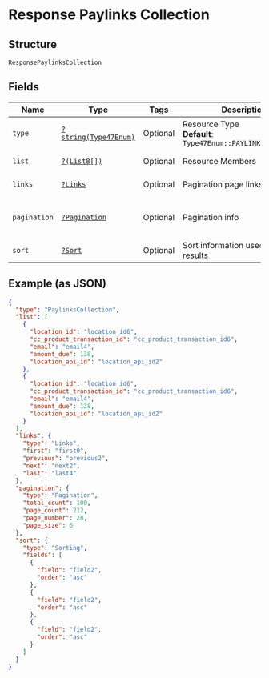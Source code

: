 
# Response Paylinks Collection

## Structure

`ResponsePaylinksCollection`

## Fields

| Name | Type | Tags | Description | Getter | Setter |
|  --- | --- | --- | --- | --- | --- |
| `type` | [`?string(Type47Enum)`](../../doc/models/type-47-enum.md) | Optional | Resource Type<br>**Default**: `Type47Enum::PAYLINKSCOLLECTION` | getType(): ?string | setType(?string type): void |
| `list` | [`?(List8[])`](../../doc/models/list-8.md) | Optional | Resource Members | getList(): ?array | setList(?array list): void |
| `links` | [`?Links`](../../doc/models/links.md) | Optional | Pagination page links | getLinks(): ?Links | setLinks(?Links links): void |
| `pagination` | [`?Pagination`](../../doc/models/pagination.md) | Optional | Pagination info | getPagination(): ?Pagination | setPagination(?Pagination pagination): void |
| `sort` | [`?Sort`](../../doc/models/sort.md) | Optional | Sort information used on the results | getSort(): ?Sort | setSort(?Sort sort): void |

## Example (as JSON)

```json
{
  "type": "PaylinksCollection",
  "list": [
    {
      "location_id": "location_id6",
      "cc_product_transaction_id": "cc_product_transaction_id6",
      "email": "email4",
      "amount_due": 138,
      "location_api_id": "location_api_id2"
    },
    {
      "location_id": "location_id6",
      "cc_product_transaction_id": "cc_product_transaction_id6",
      "email": "email4",
      "amount_due": 138,
      "location_api_id": "location_api_id2"
    }
  ],
  "links": {
    "type": "Links",
    "first": "first0",
    "previous": "previous2",
    "next": "next2",
    "last": "last4"
  },
  "pagination": {
    "type": "Pagination",
    "total_count": 100,
    "page_count": 212,
    "page_number": 28,
    "page_size": 6
  },
  "sort": {
    "type": "Sorting",
    "fields": [
      {
        "field": "field2",
        "order": "asc"
      },
      {
        "field": "field2",
        "order": "asc"
      },
      {
        "field": "field2",
        "order": "asc"
      }
    ]
  }
}
```

